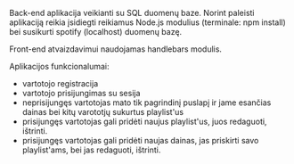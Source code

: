 Back-end aplikacija veikianti su SQL duomenų baze. Norint paleisti aplikaciją reikia įsidiegti reikiamus Node.js modulius (terminale: npm install) bei susikurti spotify (localhost) duomenų bazę.

Front-end atvaizdavimui naudojamas handlebars modulis.

Aplikacijos funkcionalumai:

- vartotojo registracija
- vartotojo prisijungimas su sesija
- neprisijungęs vartotojas mato tik pagrindinį puslapį ir jame esančias dainas bei kitų varototjų sukurtus playlist'us
- prisijungęs vartotojas gali pridėti naujus playlist'us, juos redaguoti, ištrinti.
- prisijungęs vartotojas gali pridėti naujas dainas, jas priskirti savo playlist'ams, bei jas redaguoti, ištrinti.
